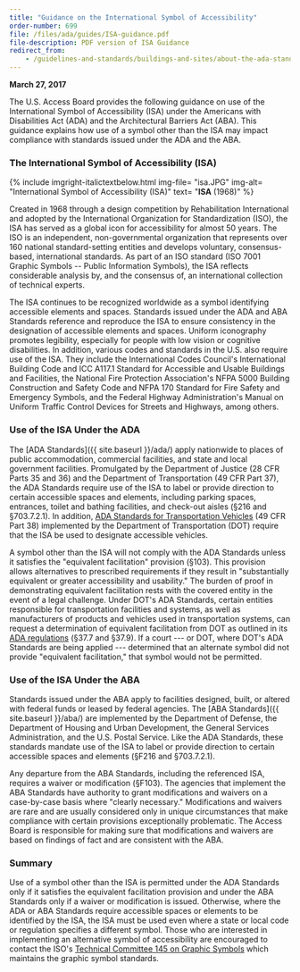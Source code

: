 ```yaml
---
title: "Guidance on the International Symbol of Accessibility"
order-number: 699
file: /files/ada/guides/ISA-guidance.pdf
file-description: PDF version of ISA Guidance
redirect_from: 
    - /guidelines-and-standards/buildings-and-sites/about-the-ada-standards/guide-to-the-ada-standards/guidance-on-the-isa/
---
```

**March 27, 2017**

The U.S. Access Board provides the following guidance on use of the
International Symbol of Accessibility (ISA) under the Americans with
Disabilities Act (ADA) and the Architectural Barriers Act (ABA). This
guidance explains how use of a symbol other than the ISA may impact
compliance with standards issued under the ADA and the ABA.

### The International Symbol of Accessibility (ISA)

{% include imgright-italictextbelow.html
img-file= "isa.JPG"
img-alt= "International Symbol of Accessibility (ISA)"
text= "<strong>ISA</strong> (1968)"
%}

Created in 1968 through a design competition by Rehabilitation
International and adopted by the International Organization for
Standardization (ISO), the ISA has served as a global icon for
accessibility for almost 50 years. The ISO is an independent,
non-governmental organization that represents over 160 national
standard-setting entities and develops voluntary, consensus-based,
international standards. As part of an ISO standard (ISO 7001 Graphic
Symbols -- Public Information Symbols), the ISA reflects considerable
analysis by, and the consensus of, an international collection of
technical experts.

The ISA continues to be recognized worldwide as a symbol identifying
accessible elements and spaces. Standards issued under the ADA and ABA
Standards reference and reproduce the ISA to ensure consistency in the
designation of accessible elements and spaces. Uniform iconography
promotes legibility, especially for people with low vision or cognitive
disabilities. In addition, various codes and standards in the U.S. also
require use of the ISA. They include the International Codes Council's
International Building Code and ICC A117.1 Standard for Accessible and
Usable Buildings and Facilities, the National Fire Protection
Association's NFPA 5000 Building Construction and Safety Code and NFPA
170 Standard for Fire Safety and Emergency Symbols, and the Federal
Highway Administration's Manual on Uniform Traffic Control Devices for
Streets and Highways, among others.

### Use of the ISA Under the ADA

The [ADA Standards]({{ site.baseurl }}/ada/) apply nationwide to places of
public accommodation, commercial facilities, and state and local
government facilities. Promulgated by the Department of Justice (28 CFR
Parts 35 and 36) and the Department of Transportation (49 CFR Part 37),
the ADA Standards require use of the ISA to label or provide direction
to certain accessible spaces and elements, including parking spaces,
entrances, toilet and bathing facilities, and check-out aisles (§216 and
§703.7.2.1). In addition, [ADA Standards for Transportation
Vehicles](http://www.ecfr.gov/cgi-bin/text-idx?c=ecfr&rgn=div5&view=text&node=49:1.0.1.1.28&idno=49)
(49 CFR Part 38) implemented by the Department of Transportation (DOT)
require that the ISA be used to designate accessible vehicles.

A symbol other than the ISA will not comply with the ADA Standards
unless it satisfies the "equivalent facilitation" provision (§103). This
provision allows alternatives to prescribed requirements if they result
in "substantially equivalent or greater accessibility and usability."
The burden of proof in demonstrating equivalent facilitation rests with
the covered entity in the event of a legal challenge. Under DOT's ADA
Standards, certain entities responsible for transportation facilities
and systems, as well as manufacturers of products and vehicles used in
transportation systems, can request a determination of equivalent
facilitation from DOT as outlined in its [ADA
regulations](http://www.ecfr.gov/cgi-bin/text-idx?c=ecfr&SID=d315855e2f2c9f940970f4c191349c12&rgn=div5&view=text&node=49:1.0.1.1.27&idno=49)
(§37.7 and §37.9). If a court --- or DOT, where DOT's ADA Standards are
being applied --- determined that an alternate symbol did not provide
"equivalent facilitation," that symbol would not be permitted.

### Use of the ISA Under the ABA

Standards issued under the ABA apply to facilities designed, built, or
altered with federal funds or leased by federal agencies. The [ABA
Standards]({{ site.baseurl }}/aba/) are
implemented by the Department of Defense, the Department of Housing and
Urban Development, the General Services Administration, and the U.S.
Postal Service. Like the ADA Standards, these standards mandate use of
the ISA to label or provide direction to certain accessible spaces and
elements (§F216 and §703.7.2.1).

Any departure from the ABA Standards, including the referenced ISA,
requires a waiver or modification (§F103). The agencies that implement
the ABA Standards have authority to grant modifications and waivers on a
case-by-case basis where "clearly necessary." Modifications and waivers
are rare and are usually considered only in unique circumstances that
make compliance with certain provisions exceptionally problematic. The
Access Board is responsible for making sure that modifications and
waivers are based on findings of fact and are consistent with the ABA.

### Summary

Use of a symbol other than the ISA is permitted under the ADA Standards
only if it satisfies the equivalent facilitation provision and under the
ABA Standards only if a waiver or modification is issued. Otherwise,
where the ADA or ABA Standards require accessible spaces or elements to
be identified by the ISA, the ISA must be used even where a state or
local code or regulation specifies a different symbol. Those who are
interested in implementing an alternative symbol of accessibility are
encouraged to contact the ISO's [Technical Committee 145 on Graphic
Symbols](http://www.iso.org/iso/iso_technical_committee%3Fcommid%3D52662)
which maintains the graphic symbol standards.
